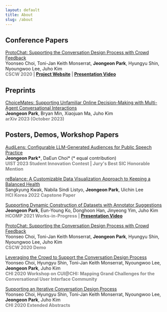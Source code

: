 ```yaml
---
layout: default
title: About
slug: /about
---
```


<h2>Conference Papers</h2>
<p>
    <a id="focus" class="pub-title" href="https://dl.acm.org/doi/10.1145/3432924">ProtoChat: Supporting the Conversation Design Process with Crowd Feedback</a> <br/>
    Yoonseo Choi, Toni-Jan Keith Monserrat, <b class="pub-me">Jeongeon Park</b>, Hyungyu Shin, Nyoungwoo Lee, Juho Kim <br>
    <b style="color:grey;margin:5px 0 0;"> CSCW 2020 | <a id="special" href="http://protochat.kixlab.org/">Project Website</a> | <a id="special" href="https://www.youtube.com/watch?v=oIBt3EkH-eE">Presentation Video</a> </b>
</p>


<h2>Preprints</h2>
<p>
    <a id="focus" class="pub-title" href="https://arxiv.org/abs/2310.01331">ChoiceMates: Supporting Unfamiliar Online Decision-Making with Multi-Agent Conversational Interactions</a> <br/>
    <b class="pub-me">Jeongeon Park</b>, Bryan Min, Xiaojuan Ma, Juho Kim <br>
    <b style="color:grey;margin:5px 0 0;">  arXiv 2023 (October 2023) </b>
</p>

<h2>Posters, Demos, Workshop Papers</h2>
<p>
    <a id="focus" class="pub-title" href="https://arxiv.org/abs/2310.01331">AudiLens: Configurable LLM-Generated Audiences for Public Speech Practice</a> <br/>
    <b class="pub-me">Jeongeon Park*</b>, DaEun Choi* (* equal contribution) <br>
    <b style="color:grey;margin:5px 0 0;">UIST 2023 Student Innovation Contest | Jury's Best SIC Honorable Mention </b>
</p>

<p>
    <a id="focus" class="pub-title" href="/assets/pdf/HCIK_2022_reBalance.pdf">reBalance: A Customizable Data Visualization Approach to Keeping a Balanced Health</a> <br/>
    Sangkyung Kwak, Nabila Sindi Listyo, <b class="pub-me">Jeongeon Park</b>, Uichin Lee <br>
    <b style="color:grey;margin:5px 0 0;"> HCI Korea 2022 Capstone Paper </b>
</p>

<p>
    <a id="focus" class="pub-title" href="https://www.humancomputation.com/assets/wips_demos/HCOMP_2021_paper_97.pdf">Supporting Dynamic Construction of Datasets with Annotator Suggestions</a> <br/>
    <b class="pub-me">Jeongeon Park</b>,  Eun-Young Ko, Donghoon Han, Jinyeong Yim, Juho Kim <br>
    <b style="color:grey;margin:5px 0 0;"> HCOMP 2021 Works-in-Progress | <a id="special" href="https://slideslive.com/38969666">Presentation Video</a> </b>
</p>

<p>
    <a id="focus" class="pub-title" href="https://dl.acm.org/doi/10.1145/3406865.3418568">ProtoChat: Supporting the Conversation Design Process with Crowd Feedback</a> <br/>
    Yoonseo Choi, Toni-Jan Keith Monserrat, <b class="pub-me">Jeongeon Park</b>, Hyungyu Shin, Nyoungwoo Lee, Juho Kim <br>
    <b style="color:grey;margin:5px 0 0;"> CSCW 2020 Demo </b>
</p>

<p>
    <a id="focus" class="pub-title" href="https://dl.acm.org/doi/10.1145/3405755.3406155">Leveraging the Crowd to Support the Conversation Design Process</a> <br/>
    Yoonseo Choi, Hyungyu Shin, Toni-Jan Keith Monserrat, Nyoungwoo Lee, <b class="pub-me">Jeongeon Park</b>, Juho Kim <br>
    <b style="color:grey;margin:5px 0 0;"> CHI 2020 Workshop on CUI@CHI: Mapping Grand Challenges for the Conversational User Interface Community </b>
</p>

<p>
    <a id="focus" class="pub-title" href="https://arxiv.org/abs/2310.01331">Supporting an Iterative Conversation Design Process</a> <br/>
    Yoonseo Choi, Hyungyu Shin, Toni-Jan Keith Monserrat, Nyoungwoo Lee, <b class="pub-me">Jeongeon Park</b>, Juho Kim <br>
    <b style="color:grey;margin:5px 0 0;"> CHI 2020 Extended Abstracts </b>
</p>
